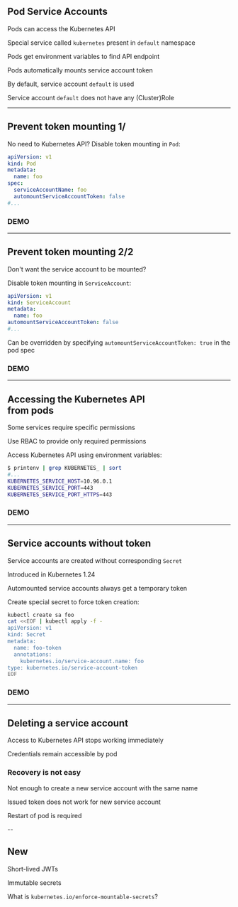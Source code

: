 ## Pod Service Accounts

Pods can access the Kubernetes API

Special service called `kubernetes` present in `default` namespace

Pods get environment variables to find API endpoint

Pods automatically mounts service account token

By default, service account `default` is used

Service account `default` does not have any (Cluster)Role

---

## Prevent token mounting 1/

No need to Kubernetes API? Disable token mounting in `Pod`:

```yaml [2,7]
apiVersion: v1
kind: Pod
metadata:
  name: foo
spec:
  serviceAccountName: foo
  automountServiceAccountToken: false
#...
```

### DEMO [<i class="fa fa-comment-code"></i>](https://github.com/nicholasdille/container-slides/blob/master/120_kubernetes/rbac/service_account.demo "service_account.demo")

---

## Prevent token mounting 2/2

Don't want the service account to be mounted?

Disable token mounting in `ServiceAccount`:

```yaml [2,5]
apiVersion: v1
kind: ServiceAccount
metadata:
  name: foo
automountServiceAccountToken: false
#...
```

Can be overridden by specifying `automountServiceAccountToken: true` in the pod spec

### DEMO [<i class="fa fa-comment-code"></i>](https://github.com/nicholasdille/container-slides/blob/master/120_kubernetes/rbac/service_account.demo "service_account.demo")

---

## Accessing the Kubernetes API<br/>from pods

Some services require specific permissions

Use RBAC to provide only required permissions

Access Kubernetes API using environment variables:

```bash
$ printenv | grep KUBERNETES_ | sort
#...
KUBERNETES_SERVICE_HOST=10.96.0.1
KUBERNETES_SERVICE_PORT=443
KUBERNETES_SERVICE_PORT_HTTPS=443
```

### DEMO [<i class="fa fa-comment-code"></i>](https://github.com/nicholasdille/container-slides/blob/master/120_kubernetes/rbac/service_account.demo "service_account.demo")

---

## Service accounts without token

Service accounts are created without corresponding `Secret` [](https://kubernetes.io/docs/concepts/configuration/secret/#service-account-token-secrets)

Introduced in Kubernetes 1.24

Automounted service accounts always get a temporary token

Create special secret to force token creation:

```bash [2,7-9]
kubectl create sa foo
cat <<EOF | kubectl apply -f -
apiVersion: v1
kind: Secret
metadata:
  name: foo-token
  annotations:
    kubernetes.io/service-account.name: foo
type: kubernetes.io/service-account-token
EOF
```

### DEMO [<i class="fa fa-comment-code"></i>](https://github.com/nicholasdille/container-slides/blob/master/120_kubernetes/rbac/service_account.demo "service_account.demo")

---

## Deleting a service account

Access to Kubernetes API stops working immediately

Credentials remain accessible by pod

### Recovery is not easy

Not enough to create a new service account with the same name

Issued token does not work for new service account

Restart of pod is required

--

## New

Short-lived JWTs [](https://kubernetes.io/docs/tasks/configure-pod-container/configure-service-account/#manually-create-an-api-token-for-a-serviceaccount)

Immutable secrets [](https://kubernetes.io/docs/concepts/configuration/secret/#secret-immutable)

What is `kubernetes.io/enforce-mountable-secrets`? [](https://kubernetes.io/docs/concepts/security/service-accounts/#enforce-mountable-secrets)